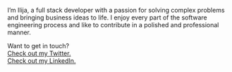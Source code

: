 I’m Ilija, a full stack developer with a passion for solving complex problems and bringing business ideas to life. I enjoy every part of the software engineering process and like to contribute in a polished and professional manner.


Want to get in touch?
<br>
[Check out my Twitter.](https://twitter.com/RistovskiIlija)
<br>
[Check out my LinkedIn.](https://www.linkedin.com/in/ilija-ristovski/)
